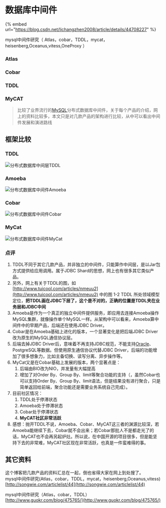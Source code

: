 # 数据库中间件

{% embed url="https://blog.csdn.net/lichangzhen2008/article/details/44708227" %}



mysql中间件研究（ Atlas，cobar，TDDL，mycat，heisenberg,Oceanus,vitess,OneProxy ）

### Atlas

### Cobar

### TDDL

### MyCAT



> 比较了业界流行的[MySQL](http://lib.csdn.net/base/mysql)分布式数据库中间件，关于每个产品的介绍，网上的资料比较多，本文只是对几款产品的架构进行比较，从中可以看出中间件发展和演进路线

## 框架比较

### TDDL

![&#x5206;&#x5E03;&#x5F0F;&#x6570;&#x636E;&#x5E93;&#x4E2D;&#x95F4;&#x5C42;TDDL](http://img.blog.csdn.net/20150423104902537)

### Amoeba

![&#x5206;&#x5E03;&#x5F0F;&#x6570;&#x636E;&#x5E93;&#x4E2D;&#x95F4;&#x4EF6;Amoeba](http://img.blog.csdn.net/20150423104803484)

### Cobar

![&#x5206;&#x5E03;&#x5F0F;&#x6570;&#x636E;&#x5E93;&#x4E2D;&#x95F4;&#x4EF6;Cobar](http://img.blog.csdn.net/20150423104938323)

### MyCat

![&#x5206;&#x5E03;&#x5F0F;&#x6570;&#x636E;&#x5E93;&#x4E2D;&#x95F4;&#x4EF6;MyCat](http://img.blog.csdn.net/20150423104958011)

### 点评

1. TDDL不同于其它几款产品，并非独立的中间件，只能算作中间层，是以Jar包方式提供给应用调用。属于JDBC Shard的思想，网上也有很多其它类似产品。
2. 另外，网上有关于TDDL的图，如[http://www.tuicool.com/articles/nmeuu2](http://www.tuicool.com/articles/nmeuu2) 中的图 1-2 TDDL 所处领域模型定位，**把TDDL画在JDBC下层了，这个是不对的，正确的位置是TDDL夹在业务层和JDBC中间**
3. Amoeba是作为一个真正的独立中间件提供服务，即应用去连接Amoeba操作MySQL集群，就像操作单个MySQL一样。从架构中可以看来，Amoeba算中间件中的早期产品，后端还在使用JDBC Driver。
4. Cobar是在Amoeba基础上进化的版本，一个显著变化是把后端JDBC Driver改为原生的MySQL通信协议层。
5. 后端去掉JDBC Driver后，意味着不再支持JDBC规范，不能支持[Oracle](http://lib.csdn.net/base/oracle)、PostgreSQL等数据。但使用原生通信协议代替JDBC Driver，后端的功能增加了很多想象力，比如主备切换、读写分离、异步操作等。
6. MyCat又是在Cobar基础上发展的版本，两个显著点是：
   1. 后端由BIO改为NIO，并发量有大幅提高
   2. 增加了对Order By、Group By、limit等聚合功能的支持（，虽然Cobar也可以支持Order By、Group By、limit语法，但是结果没有进行聚合，只是简单返回给前端，聚合功能还是需要业务系统自己完成）。
7. 目前社区情况：  
   1. TDDL处于停滞状态
   2. Amoeba处于停滞状态
   3. Cobar处于停滞状态
   4. **MyCAT社区非常活跃**
8. 感想：抛开TDDL不说，Amoeba、Cobar、MyCAT这三者的渊源比较深，若Amoeba能继续下去，Cobar就不会出来；若Cobar那批人不是都走光了的话，MyCAT也不会再另起炉灶。所以说，在中国开源的项目很多，但是能坚持下去的非常难，MyCAT社区现在非常活跃，也真是一件蛮难得的事。

## 其它资料

这个博客把几款产品的资料汇总在一起，倒也省得大家在网上到处搜了。   
mysql中间件研究\(Atlas，cobar，TDDL，mycat，heisenberg,Oceanus,vitess\)   
[http://songwie.com/articlelist/44](http://songwie.com/articlelist/44)

mysql中间件研究（Atlas，cobar，TDDL）   
[http://www.guokr.com/blog/475765/](http://www.guokr.com/blog/475765/)

